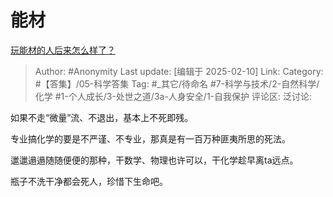 # 能材
[玩能材的人后来怎么样了？](https://www.zhihu.com/question/60335522/answer/96951024140)

> Author: #Anonymity
> Last update: [编辑于 2025-02-10]
> Link:
> Category: #【答集】/05-科学答集 
> Tag: #_其它/待命名 #7-科学与技术/2-自然科学/化学 #1-个人成长/3-处世之道/3a-人身安全/1-自我保护 
> 评论区:
> 泛讨论:

如果不走“微量”流、不退出，基本上不死即残。

专业搞化学的要是不严谨、不专业，那真是有一百万种匪夷所思的死法。

邋邋遢遢随随便便的那种，干数学、物理也许可以，干化学趁早离ta远点。

瓶子不洗干净都会死人，珍惜下生命吧。

